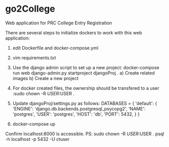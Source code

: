 # go2College
Web application for PRC College Entry Registration

There are several steps to initialize dockers to work with this web application:

1. edit Dockerfile and docker-compose.yml
2. vim requirements.txt
3. Use the django admin script to set up a new project: docker-compose run web django-admin.py startproject djangoProj .
  a) Create related images
  b) Create a new project
4. For docker created files, the ownership should be transfered to a user :sudo chown -R $USER:$USER .
5. Update djangoProj/settings.py as follows:
DATABASES = {
    'default': {
        'ENGINE': 'django.db.backends.postgresql_psycopg2',
        'NAME': 'postgres',
        'USER': 'postgres',
        'HOST': 'db',
        'PORT': 5432,
    }
}


6. docker-compose up

Confirm localhost:8000 is accessible.
PS: 
sudo chown -R $USER:$USER .
psql -h localhost -p 5432 -U ctuser
